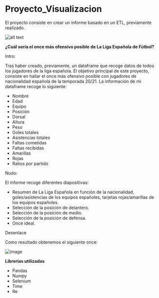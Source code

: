 # Proyecto_Visualizacion

El proyecto consiste en crear un informe basado en un ETL, previamente realizado.

![alt text](https://brandemia.org/sites/default/files/portada-rfef-imagenes-brandemia-blog_2.jpg)

**¿Cuál sería el once más ofensivo posible de La Liga Española de Fútbol?**

Intro:

Tras haber creado, previamente, un dataframe que recoge datos de todos los jugadores de la liga española. El objetivo principal de este proyecto, consiste en hallar el once más ofensivo posible con jugadores de nacionalidad española de la temporada 20/21. La información de mi dataframe recoge lo siguiente:

+ Nombre
+ Edad
+ Equipo
+ Posición
+ Dorsal
+ Altura
+ Peso
+ Goles totales
+ Asistencias totales
+ Faltas cometidas
+ Faltas recibidas
+ Amarillas
+ Rojas
+ Ratios por partido

Nudo:

El informe recoge diferentes diapositivas:

+ Resumen de La Liga Española en función de la nacionalidad, goles/asistencias de los equipos españoles, tarjetas rojas/amarillas de los equipos españoles.
+ Selección de la posición de delantero.
+ Selección de la posición de medio.
+ Selección de la posición de defensa.
+ Once ideal.

Desenlace

Como resultado obtenemos el siguiente once:

![image](https://user-images.githubusercontent.com/82878805/119361571-19e88e00-bcac-11eb-868e-118fb0dc758f.png)

**Librerías utilizadas**

+ Pandas
+ Numpy
+ Selenium 
+ Time
+ Re
